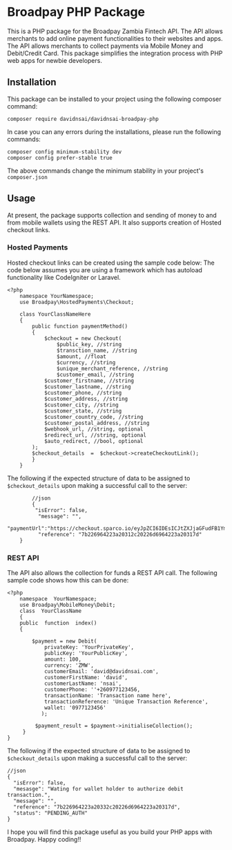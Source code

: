 # Broadpay PHP Package

This is a PHP package for the Broadpay Zambia Fintech API. The API allows merchants to add online payment functionalities to their websites and apps. The API allows merchants to collect payments via Mobile Money and Debit/Credit Card. This package simplifies the integration process with PHP web apps for newbie developers.


## Installation

This package can be installed to your project using the following composer command:

    composer require davidnsai/davidnsai-broadpay-php
In case you can any errors during the installations, please run the following commands:

    composer config minimum-stability dev
    composer config prefer-stable true
The above commands change the minimum stability in your project's `composer.json`

## Usage

At present, the package supports collection and sending of money to and from mobile wallets using the REST API. It also supports creation of Hosted checkout links.

### Hosted Payments

Hosted checkout links can be created using the sample code below:
The code below assumes you are using a framework which has autoload functionality like CodeIgniter or Laravel.

    <?php
        namespace YourNamespace;
	    use Broadpay\HostedPayments\Checkout;
	    
        class YourClassNameHere 
        {    	    
    	    public function paymentMethod()
    	    {
	    	    $checkout = new Checkout(
		    	    $public_key, //string
		    	    $transction_name, //string
		    	    $amount, //float
		    	    $currency, //string
		    	    $unique_merchant_reference, //string
		    	    $customer_email, //string
			    $customer_firstname, //string
			    $customer_lastname, //string
			    $customer_phone, //string
			    $customer_address, //string
			    $customer_city, //string
			    $customer_state, //string
			    $customer_country_code, //string
			    $customer_postal_address, //string
			    $webhook_url, //string, optional
			    $redirect_url, //string, optional
			    $auto_redirect, //bool, optional
			);
			$checkout_details  =  $checkout->createCheckoutLink();
    	    }   		
        }

The following if the expected structure of data to be assigned to `$checkout_details` upon making a successful call to the server:

	        //json
	        {
		     "isError": false,
		      "message": "",
		      "paymentUrl":"https://checkout.sparco.io/eyJpZCI6IDEsICJtZXJjaGFudFB1YmxpY0tleSI6ICIyZmJmMTgyYzZmYzE0NTAwYjI4ZmRjOGM4M2VhYjczNCJ9",
		      "reference": "7b226964223a20312c20226d6964223a20317d"
		}

### REST API
The API also allows the collection for funds a REST API call. The following sample code shows how this can be done:

    <?php
    	namespace  YourNamespace;        
    	use Broadpay\MobileMoney\Debit;
    	class  YourClassName
    	{
	    public  function  index()
	    {
    
		    $payment = new Debit(
			    privateKey: 'YourPrivateKey',
			    publicKey: 'YourPublicKey',
			    amount: 100,
			    currency: 'ZMW',
			    customerEmail: 'david@davidnsai.com',
			    customerFirstName: 'david',
			    customerLastName: 'nsai',
			    customerPhone: ''+260977123456,
			    transactionName: 'Transaction name here',
			    transactionReference: 'Unique Transaction Reference',
			    wallet: '0977123456'
			   );
				
		     $payment_result = $payment->initialiseCollection();
		 }
	}
	
	

The following if the expected structure of data to be assigned to `$checkout_details` upon making a successful call to the server:

    //json
    {
      "isError": false,
      "mesasge": "Wating for wallet holder to authorize debit transaction.",
      "message": "",
      "reference": "7b226964223a20332c20226d6964223a20317d",
      "status": "PENDING_AUTH"
    }

I hope you will find this package useful as you build your PHP apps with Broadpay. Happy coding!!




